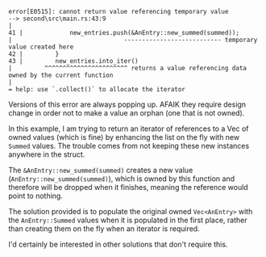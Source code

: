 ```
error[E0515]: cannot return value referencing temporary value
--> second\src\main.rs:43:9
|
41 |             new_entries.push(&AnEntry::new_summed(summed));
|                               --------------------------- temporary value created here
42 |         }
43 |         new_entries.into_iter()
|         ^^^^^^^^^^^^^^^^^^^^^^^ returns a value referencing data owned by the current function
|
= help: use `.collect()` to allocate the iterator
```

Versions of this error are always popping up. AFAIK they require design change in order not to 
make a value an orphan (one that is not owned).

In this example, I am trying to return an iterator of references to a Vec of owned values (which 
is fine) by enhancing the list on the fly with new `Summed` values. The trouble comes from not 
keeping these new instances anywhere in the struct.

The `&AnEntry::new_summed(summed)` creates a new value (`AnEntry::new_summed(summed)`), which is 
owned by this function and therefore will be dropped when it finishes, meaning the 
reference would point to nothing.

The solution provided is to populate the original owned `Vec<AnEntry>` with the 
`AnEntry::Summed` values when it is populated in the first place, rather than creating them on the 
fly when an iterator is required.

I'd certainly be interested in other solutions that don't require this.